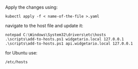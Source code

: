 Apply the changes using:

```
kubectl apply -f < name-of-the-file >.yaml
```

navigate to the host file and update it:

```
notepad C:\Windows\System32\drivers\etc\hosts
.\scripts\add-to-hosts.ps1 widgetario.local 127.0.0.1
.\scripts\add-to-hosts.ps1 api.widgetario.local 127.0.0.1
```

for Ubuntu use:

```
/etc/hosts
```